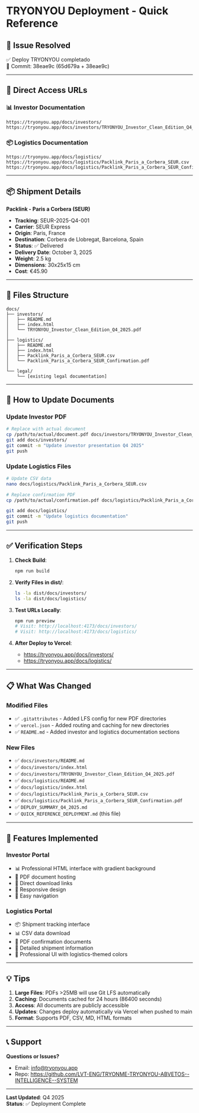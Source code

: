 # TRYONYOU Deployment - Quick Reference

## 🎯 Issue Resolved
✅ Deploy TRYONYOU completado  
🔗 Commit: 38eae9c (65d679a + 38eae9c)

---

## 📍 Direct Access URLs

### 📊 Investor Documentation
```
https://tryonyou.app/docs/investors/
https://tryonyou.app/docs/investors/TRYONYOU_Investor_Clean_Edition_Q4_2025.pdf
```

### 📦 Logistics Documentation
```
https://tryonyou.app/docs/logistics/
https://tryonyou.app/docs/logistics/Packlink_Paris_a_Corbera_SEUR.csv
https://tryonyou.app/docs/logistics/Packlink_Paris_a_Corbera_SEUR_Confirmation.pdf
```

---

## 📦 Shipment Details

**Packlink - Paris a Corbera (SEUR)**
- **Tracking**: SEUR-2025-Q4-001
- **Carrier**: SEUR Express
- **Origin**: Paris, France
- **Destination**: Corbera de Llobregat, Barcelona, Spain
- **Status**: ✅ Delivered
- **Delivery Date**: October 3, 2025
- **Weight**: 2.5 kg
- **Dimensions**: 30x25x15 cm
- **Cost**: €45.90

---

## 📁 Files Structure

```
docs/
├── investors/
│   ├── README.md
│   ├── index.html
│   └── TRYONYOU_Investor_Clean_Edition_Q4_2025.pdf
│
├── logistics/
│   ├── README.md
│   ├── index.html
│   ├── Packlink_Paris_a_Corbera_SEUR.csv
│   └── Packlink_Paris_a_Corbera_SEUR_Confirmation.pdf
│
└── legal/
    └── [existing legal documentation]
```

---

## 🔄 How to Update Documents

### Update Investor PDF
```bash
# Replace with actual document
cp /path/to/actual/document.pdf docs/investors/TRYONYOU_Investor_Clean_Edition_Q4_2025.pdf
git add docs/investors/
git commit -m "Update investor presentation Q4 2025"
git push
```

### Update Logistics Files
```bash
# Update CSV data
nano docs/logistics/Packlink_Paris_a_Corbera_SEUR.csv

# Replace confirmation PDF
cp /path/to/actual/confirmation.pdf docs/logistics/Packlink_Paris_a_Corbera_SEUR_Confirmation.pdf

git add docs/logistics/
git commit -m "Update logistics documentation"
git push
```

---

## ✅ Verification Steps

1. **Check Build**:
   ```bash
   npm run build
   ```

2. **Verify Files in dist/**:
   ```bash
   ls -la dist/docs/investors/
   ls -la dist/docs/logistics/
   ```

3. **Test URLs Locally**:
   ```bash
   npm run preview
   # Visit: http://localhost:4173/docs/investors/
   # Visit: http://localhost:4173/docs/logistics/
   ```

4. **After Deploy to Vercel**:
   - https://tryonyou.app/docs/investors/
   - https://tryonyou.app/docs/logistics/

---

## 📋 What Was Changed

### Modified Files
- ✅ `.gitattributes` - Added LFS config for new PDF directories
- ✅ `vercel.json` - Added routing and caching for new directories
- ✅ `README.md` - Added investor and logistics documentation sections

### New Files
- ✅ `docs/investors/README.md`
- ✅ `docs/investors/index.html`
- ✅ `docs/investors/TRYONYOU_Investor_Clean_Edition_Q4_2025.pdf`
- ✅ `docs/logistics/README.md`
- ✅ `docs/logistics/index.html`
- ✅ `docs/logistics/Packlink_Paris_a_Corbera_SEUR.csv`
- ✅ `docs/logistics/Packlink_Paris_a_Corbera_SEUR_Confirmation.pdf`
- ✅ `DEPLOY_SUMMARY_Q4_2025.md`
- ✅ `QUICK_REFERENCE_DEPLOYMENT.md` (this file)

---

## 🎨 Features Implemented

### Investor Portal
- 📊 Professional HTML interface with gradient background
- 📄 PDF document hosting
- 🔗 Direct download links
- 📱 Responsive design
- 🎯 Easy navigation

### Logistics Portal
- 📦 Shipment tracking interface
- 📊 CSV data download
- 📄 PDF confirmation documents
- 🚚 Detailed shipment information
- 🎨 Professional UI with logistics-themed colors

---

## 💡 Tips

1. **Large Files**: PDFs >25MB will use Git LFS automatically
2. **Caching**: Documents cached for 24 hours (86400 seconds)
3. **Access**: All documents are publicly accessible
4. **Updates**: Changes deploy automatically via Vercel when pushed to main
5. **Format**: Supports PDF, CSV, MD, HTML formats

---

## 📞 Support

**Questions or Issues?**
- Email: info@tryonyou.app
- Repo: https://github.com/LVT-ENG/TRYONME-TRYONYOU-ABVETOS--INTELLIGENCE--SYSTEM

---

**Last Updated**: Q4 2025  
**Status**: ✅ Deployment Complete
